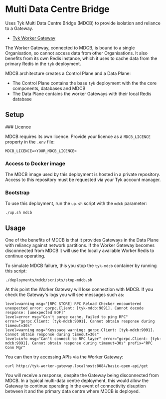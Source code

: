 # Multi Data Centre Bridge

Uses Tyk Multi Data Centre Bridge (MDCB) to provide isolation and reliance to a Gateway. 

- [Tyk Worker Gateway](http://tyk-mdcb-gateway.localhost:8084)

The Worker Gateway, connected to MDCB, is bound to a single Organisation, so cannot access data from other Organisations. It also benefits from its own Redis instance, which it uses to cache data from the primary Redis in the `tyk` deployment.

MDCB architecture creates a Control Plane and a Data Plane:

- The Control Plane contains the base `tyk` deployment with the the core components, databases and MDCB
- The Data Plane contains the worker Gateways with their local Redis database

## Setup

### Licence

MDCB requires its own licence. Provide your licence as a `MDCB_LICENCE` property in the `.env` file:

```
MDCB_LICENCE=<YOUR_MDCB_LICENCE>
```

### Access to Docker image

The MDCB image used by this deployment is hosted in a private repository. Access to this repository must be requested via your Tyk account manager.

### Bootstrap

To use this deployment, run the `up.sh` script with the `mdcb` parameter:

```
./up.sh mdcb
```

## Usage

One of the benefits of MDCB is that it provides Gateways in the Data Plane with reliancy against network partitions. If the Worker Gateway becomes disconnected from MDCB it will use the locally available Worker Redis to continue operating.

To simulate MDCB failure, this you stop the `tyk-mdcb` container by running this script:

```
./deployments/mdcb/scripts/stop-mdcb.sh
```

At this point the Worker Gateway will lose connection with MDCB. If you check the Gateway's logs you will see messages such as:

```
level=warning msg="[RPC STORE] RPC Reload Checker encountered unexpected error: gorpc.Client: [tyk-mdcb:9091]. Cannot decode response: [unexpected EOF]"
level=error msg="Can't purge cache, failed to ping RPC" error="gorpc.Client: [tyk-mdcb:9091]. Cannot obtain response during timeout=30s"
level=warning msg="Keyspace warning: gorpc.Client: [tyk-mdcb:9091]. Cannot obtain response during timeout=30s"
level=info msg="Can't connect to RPC layer" error="gorpc.Client: [tyk-mdcb:9091]. Cannot obtain response during timeout=30s" prefix="RPC Conn Mgr"
```

You can then try accessing APIs via the Worker Gateway:

```
curl http://tyk-worker-gateway.localhost:8084/basic-open-api/get
```

You will receive a response, despite the Gateway being disconnected from MDCB. In a typical multi-data centre deployment, this would allow the Gateway to continue operating in the event of connectivity disuption between it and the primary data centre where MDCB is deployed.